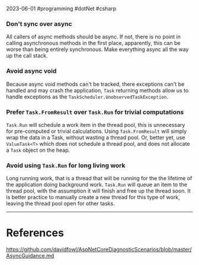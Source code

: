 2023-06-01
#programming #dotNet #csharp 


### Don't sync over async

All callers of async methods should be async. If not, there is no point in calling asynchronous methods in the first place, apparently, this can be worse than being entirely synchronous. Make everything async all the way up the call stack.

### Avoid async void

Because async void methods can't be tracked, there exceptions can't be handled and may crash the application, `Task` returning methods allow us to handle exceptions as the `TaskScheduler.UnobservedTaskException`.

### Prefer `Task.FromResult` over `Task.Run` for trivial computations

`Task.Run` will schedule a work item in the thread pool, this is unnecessary for pre-computed or trivial calculations. Using `Task.FromResult` will simply wrap the data in a Task, without wasting a thread pool. Or, better yet, use `ValueTask<T>` which does not schedule a thread pool, and does not allocate a `Task` object on the heap.

### Avoid using `Task.Run` for long living work

Long running work, that is a thread that will be running for the the lifetime of the application doing background work. `Task.Run` will queue an item to the thread pool, with the assumption it will finish and free up the thread soon. It is better practice to manually create a new thread for this type of work, leaving the thread pool open for other tasks.




---
# References

https://github.com/davidfowl/AspNetCoreDiagnosticScenarios/blob/master/AsyncGuidance.md